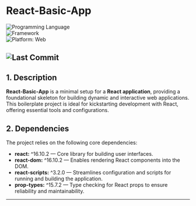 
# React-Basic-App  

![Programming Language](https://img.shields.io/badge/JavaScript-yellow?style=flat&logo=javascript&logoColor=white)  
![Framework](https://img.shields.io/badge/React-blue?style=flat&logo=react&logoColor=white)  
![Platform: Web](https://img.shields.io/badge/Platform-Web-blue?logo=google-chrome)

![Last Commit](https://img.shields.io/github/last-commit/ander1code/react-basic-app?color=yellow&logo=github)
---

## 1. Description
**React-Basic-App** is a minimal setup for a **React application**, providing a foundational skeleton for building dynamic and interactive web applications. This boilerplate project is ideal for kickstarting development with React, offering essential tools and configurations.

## 2. Dependencies
The project relies on the following core dependencies:
- **react:** ^16.10.2 — Core library for building user interfaces.
- **react-dom:** ^16.10.2 — Enables rendering React components into the DOM.
- **react-scripts:** ^3.2.0 — Streamlines configuration and scripts for running and building the application.
- **prop-types:** ^15.7.2 — Type checking for React props to ensure reliability and maintainability.

---
